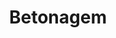 ---
title: Betonagem
weight: 2
description: This is for meta description. You can write here details about this provided service. labore et dolore magna. Lorem ipsum dolor sit amet, consectetur adipisicing elit. Voluptas, modi fugit in veritatis labore perferendis. Minima hic at, nostrum nihil!

images:
- media/servicos/betonagem/betonagem.jpeg
- media/servicos/betonagem/betonagem1.jpeg
- media/servicos/betonagem/betonagem2.jpeg
- media/servicos/betonagem/betonagem3.jpeg
- media/servicos/betonagem/betonagem4.jpeg
- media/servicos/betonagem/betonagem5.jpeg

homepage_link_enable: true

section_button_name: Betonagem
id: betonagem
class: "services-page default-section-page"
background: "../../media/headers/header2.jpg"

---